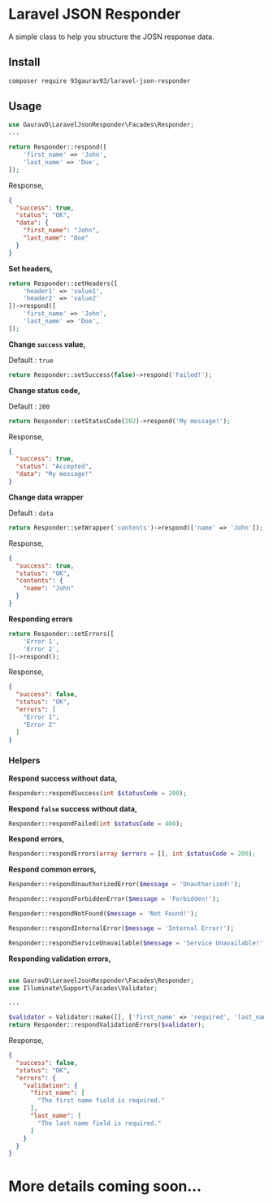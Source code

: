 # Laravel JSON Responder

A simple class to help you structure the JOSN response data.

## Install

``` bash
composer require 93gaurav93/laravel-json-responder
```

## Usage

``` php
use GauravD\LaravelJsonResponder\Facades\Responder;
...

return Responder::respond([
	'first_name' => 'John',
	'last_name' => 'Doe',
]);

```

Response,

``` json
{
  "success": true,
  "status": "OK",
  "data": {
    "first_name": "John",
    "last_name": "Doe"
  }
}
```

**Set headers,**

``` php
return Responder::setHeaders([
	'header1' => 'value1',
	'header2' => 'value2'
])->respond([
	'first_name' => 'John',
	'last_name' => 'Doe',
]);
```

**Change `success` value,**

Default : `true`

``` php
return Responder::setSuccess(false)->respond('Failed!');
```

**Change status code,**

Default : `200`

``` php
return Responder::setStatusCode(202)->respond('My message!');
```

Response,

``` json
{
  "success": true,
  "status": "Accepted",
  "data": "My message!"
}
```

**Change data wrapper**

Default : `data`

``` php
return Responder::setWrapper('contents')->respond(['name' => 'John']);
```

Response,
``` json
{
  "success": true,
  "status": "OK",
  "contents": {
    "name": "John"
  }
}
```

**Responding errors**

``` php
return Responder::setErrors([
	'Error 1',
	'Error 2',
])->respond();
```

Response,

``` json
{
  "success": false,
  "status": "OK",
  "errors": [
    "Error 1",
    "Error 2"
  ]
}
```

### Helpers

**Respond success without data,**
``` php
Responder::respondSuccess(int $statusCode = 200);
```

**Respond `false` success without data,**
``` php
Responder::respondFailed(int $statusCode = 400);
```

**Respond errors,**
``` php
Responder::respondErrors(array $errors = [], int $statusCode = 200);
```

**Respond common errors,**

``` php
Responder::respondUnauthorizedError($message = 'Unauthorized!');
```
``` php
Responder::respondForbiddenError($message = 'Forbidden!');
```
``` php
Responder::respondNotFound($message = 'Not Found!');
```
``` php
Responder::respondInternalError($message = 'Internal Error!');
```
``` php
Responder::respondServiceUnavailable($message = 'Service Unavailable!');
```

**Responding validation errors,**

``` php

use GauravD\LaravelJsonResponder\Facades\Responder;
use Illuminate\Support\Facades\Validator;

...

$validator = Validator::make([], ['first_name' => 'required', 'last_name' => 'required']);
return Responder::respondValidationErrors($validator);

```

Response,
``` json
{
  "success": false,
  "status": "OK",
  "errors": {
    "validation": {
      "first_name": [
        "The first name field is required."
      ],
      "last_name": [
        "The last name field is required."
      ]
    }
  }
}
```



# More details coming soon...